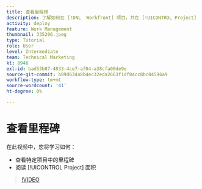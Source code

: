 ```yaml
---
title: 查看里程碑
description: 了解如何在 [!DNL  Workfront] 项目，并在 [!UICONTROL Project] 的上界。
activity: deploy
feature: Work Management
thumbnail: 335206.jpeg
type: Tutorial
role: User
level: Intermediate
team: Technical Marketing
kt: 8946
exl-id: bad53b87-4033-4ce7-af04-a38cfa00de9e
source-git-commit: b09d634a8b4ec32eda2663f1df04cc8bc04596a9
workflow-type: tm+mt
source-wordcount: '41'
ht-degree: 0%

---
```


# 查看里程碑

在此视频中，您将学习如何：

* 查看特定项目中的里程碑
* 阅读 [!UICONTROL Project] 面积

>[!VIDEO](https://video.tv.adobe.com/v/335206/?quality=12)
